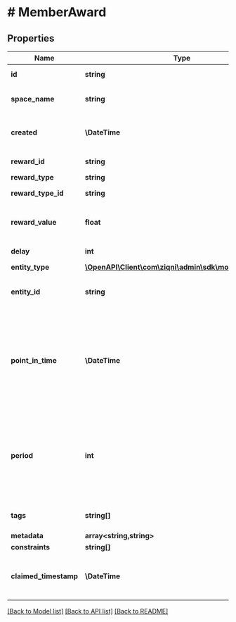 # # MemberAward

## Properties

Name | Type | Description | Notes
------------ | ------------- | ------------- | -------------
**id** | **string** | A unique system generated identifier |
**space_name** | **string** | This is the space name which is linked to the account |
**created** | **\DateTime** | ISO8601 timestamp for when a Model was created. All records are stored in UTC time zone |
**reward_id** | **string** | A unique identifier of a Reward |
**reward_type** | **string** | The type of the Reward |
**reward_type_id** | **string** | A unique id of the Reward Type |
**reward_value** | **float** | Numerical value of the reward that will be issued based on the reward type |
**delay** | **int** | Delay of issuing a reward in minutes | [optional]
**entity_type** | [**\OpenAPI\Client\com\ziqni\admin\sdk\model\EntityType**](EntityType.md) |  |
**entity_id** | **string** | The Id of the contest or achievement related to this Award. Dependant on entityType |
**point_in_time** | **\DateTime** | ISO8601 timestamp for when an Award is available until a specific point in time. All records are stored in UTC time zone. * There can only be one time definition used for claim period either \&quot;pointInTime\&quot; or \&quot;period\&quot; | [optional]
**period** | **int** | Claimable duration in minutes, this value will set the controls until when the award is claimable. * There can only be one time definition used for claim period either \&quot;pointInTime\&quot; or \&quot;period\&quot; | [optional]
**tags** | **string[]** | A list of Strings of groups that the reward belongs to. | [optional]
**metadata** | **array<string,string>** |  | [optional]
**constraints** | **string[]** | Additional constraints |
**claimed_timestamp** | **\DateTime** | ISO8601 timestamp for when an Award is claimed. All records are stored in UTC time zone. * | [optional]

[[Back to Model list]](../../README.md#models) [[Back to API list]](../../README.md#endpoints) [[Back to README]](../../README.md)
